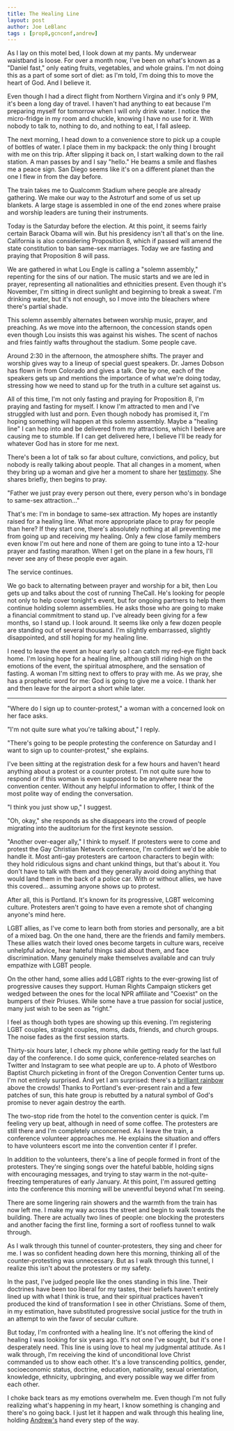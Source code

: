 ```yaml
---
title: The Healing Line
layout: post
author: Joe LeBlanc
tags : [prop8,gcnconf,andrew]
---
```


As I lay on this motel bed, I look down at my pants. My underwear waistband is loose. For over a month now, I've been on what's known as a "Daniel fast," only eating fruits, vegetables, and whole grains. I'm not doing this as a part of some sort of diet: as I'm told, I'm doing this to move the heart of God. And I believe it.

Even though I had a direct flight from Northern Virgina and it's only 9 PM, it's been a long day of travel. I haven't had anything to eat because I'm preparing myself for tomorrow when I will only drink water. I notice the micro-fridge in my room and chuckle, knowing I have no use for it. With nobody to talk to, nothing to do, and nothing to eat, I fall asleep.

The next morning, I head down to a convenience store to pick up a couple of bottles of water. I place them in my backpack: the only thing I brought with me on this trip. After slipping it back on, I start walking down to the rail station. A man passes by and I say "hello." He beams a smile and flashes me a peace sign. San Diego seems like it's on a different planet than the one I flew in from the day before.

The train takes me to Qualcomm Stadium where people are already gathering. We make our way to the Astroturf and some of us set up blankets. A large stage is assembled in one of the end zones where praise and worship leaders are tuning their instruments.

Today is the Saturday before the election. At this point, it seems fairly certain Barack Obama will win. But his presidency isn't all that's on the line. California is also considering Proposition 8, which if passed will amend the state constitution to ban same-sex marriages. Today we are fasting and praying that Proposition 8 will pass.

We are gathered in what Lou Engle is calling a "solemn assembly," repenting for the sins of our nation. The music starts and we are led in prayer, representing all nationalities and ethnicities present. Even though it's November, I'm sitting in direct sunlight and beginning to break a sweat. I'm drinking water, but it's not enough, so I move into the bleachers where there's partial shade.

This solemn assembly alternates between worship music, prayer, and preaching. As we move into the afternoon, the concession stands open even though Lou insists this was against his wishes. The scent of nachos and fries faintly wafts throughout the stadium. Some people cave.

Around 2:30 in the afternoon, the atmosphere shifts. The prayer and worship gives way to a lineup of special guest speakers. Dr. James Dobson has flown in from Colorado and gives a talk. One by one, each of the speakers gets up and mentions the importance of what we're doing today, stressing how we need to stand up for the truth in a culture set against us.

All of this time, I'm not only fasting and praying for Proposition 8, I'm praying and fasting for myself. I know I'm attracted to men and I've struggled with lust and porn. Even though nobody has promised it, I'm hoping something will happen at this solemn assembly. Maybe a "healing line" I can hop into and be delivered from my attractions, which I believe are causing me to stumble. If I can get delivered here, I believe I'll be ready for whatever God has in store for me next.

There's been a lot of talk so far about culture, convictions, and policy, but nobody is really talking about people. That all changes in a moment, when they bring up a woman and give her a moment to share her [testimony](https://soundcloud.com/goodasyou/yvette-1). She shares briefly, then begins to pray.

"Father we just pray every person out there, every person who's in bondage to same-sex attraction..."

That's me: I'm in bondage to same-sex attraction. My hopes are instantly raised for a healing line. What more appropriate place to pray for people than here? If they start one, there's absolutely nothing at all preventing me from going up and receiving my healing. Only a few close family members even know I'm out here and none of them are going to tune into a 12-hour prayer and fasting marathon. When I get on the plane in a few hours, I'll never see any of these people ever again.

The service continues. 

We go back to alternating between prayer and worship for a bit, then Lou gets up and talks about the cost of running TheCall. He's looking for people not only to help cover tonight's event, but for ongoing partners to help them continue holding solemn assemblies. He asks those who are going to make a financial commitment to stand up. I've already been giving for a few months, so I stand up. I look around. It seems like only a few dozen people are standing out of several thousand. I'm slightly embarrassed, slightly disappointed, and still hoping for my healing line.

I need to leave the event an hour early so I can catch my red-eye flight back home. I'm losing hope for a healing line, although still riding high on the emotions of the event, the spiritual atmosphere, and the sensation of fasting. A woman I'm sitting next to offers to pray with me. As we pray, she has a prophetic word for me: God is going to give me a voice. I thank her and then leave for the airport a short while later.

----

"Where do I sign up to counter-protest," a woman with a concerned look on her face asks.

"I'm not quite sure what you're talking about," I reply.

"There's going to be people protesting the conference on Saturday and I want to sign up to counter-protest," she explains.

I've been sitting at the registration desk for a few hours and haven't heard anything about a protest or a counter protest. I'm not quite sure how to respond or if this woman is even supposed to be anywhere near the convention center. Without any helpful information to offer, I think of the most polite way of ending the conversation.

"I think you just show up," I suggest.

"Oh, okay," she responds as she disappears into the crowd of people migrating into the auditorium for the first keynote session.

"Another over-eager ally," I think to myself. If protesters were to come and protest the Gay Christian Network conference, I'm confident we'd be able to handle it. Most anti-gay protesters are cartoon characters to begin with: they hold ridiculous signs and chant unkind things, but that's about it. You don't have to talk with them and they generally avoid doing anything that would land them in the back of a police car. With or without allies, we have this covered... assuming anyone shows up to protest.

After all, this is Portland. It's known for its progressive, LGBT welcoming culture. Protesters aren't going to have even a remote shot of changing anyone's mind here.

LGBT allies, as I've come to learn both from stories and personally, are a bit of a mixed bag. On the one hand, there are the friends and family members. These allies watch their loved ones become targets in culture wars, receive unhelpful advice, hear hateful things said about them, and face discrimination. Many genuinely make themselves available and can truly empathize with LGBT people.

On the other hand, some allies add LGBT rights to the ever-growing list of progressive causes they support. Human Rights Campaign stickers get wedged between the ones for the local NPR affiliate and "Coexist" on the bumpers of their Priuses. While some have a true passion for social justice, many just wish to be seen as "right."

I feel as though both types are showing up this evening. I'm registering LGBT couples, straight couples, moms, dads, friends, and church groups. The noise fades as the first session starts. 

Thirty-six hours later, I check my phone while getting ready for the last full day of the conference. I do some quick, conference-related searches on Twitter and Instagram to see what people are up to. A photo of Westboro Baptist Church picketing in front of the Oregon Convention Center turns up. I'm not entirely surprised. And yet I am surprised: there's a [brilliant rainbow](https://instagram.com/p/xr1GCWnJkq) above the crowds! Thanks to Portland's ever-present rain and a few patches of sun, this hate group is rebutted by a natural symbol of God's promise to never again destroy the earth.

The two-stop ride from the hotel to the convention center is quick. I'm feeling very up beat, although in need of some coffee. The protesters are still there and I'm completely unconcerned. As I leave the train, a conference volunteer approaches me. He explains the situation and offers to have volunteers escort me into the convention center if I prefer.

In addition to the volunteers, there's a line of people formed in front of the protesters. They're singing songs over the hateful babble, holding signs with encouraging messages, and trying to stay warm in the not-quite-freezing temperatures of early January. At this point, I'm assured getting into the conference this morning will be uneventful beyond what I'm seeing.

There are some lingering rain showers and the warmth from the train has now left me. I make my way across the street and begin to walk towards the building. There are actually two lines of people: one blocking the protesters and another facing the first line, forming a sort of roofless tunnel to walk through.

As I walk through this tunnel of counter-protesters, they sing and cheer for me. I was so confident heading down here this morning, thinking all of the counter-protesting was unnecessary. But as I walk through this tunnel, I realize this isn't about the protesters or my safety. 

In the past, I've judged people like the ones standing in this line. Their doctrines have been too liberal for my tastes, their beliefs haven't entirely lined up with what I think is true, and their spiritual practices haven't produced the kind of transformation I see in other Christians. Some of them, in my estimation, have substituted progressive social justice for the truth in an attempt to win the favor of secular culture.

But today, I'm confronted with a healing line. It's not offering the kind of healing I was looking for six years ago. It's not one I've sought, but it's one I desperately need. This line is using love to heal my judgmental attitude. As I walk through, I'm receiving the kind of unconditional love Christ commanded us to show each other. It's a love transcending politics, gender, socioeconomic status, doctrine, education, nationality, sexual orientation, knowledge, ethnicity, upbringing, and every possible way we differ from each other.

I choke back tears as my emotions overwhelm me. Even though I'm not fully realizing what's happening in my heart, I know something is changing and there's no going back. I just let it happen and walk through this healing line, holding [Andrew's](https://tetheredsoul.wordpress.com/2015/03/17/pleasant-surprises/) hand every step of the way.
